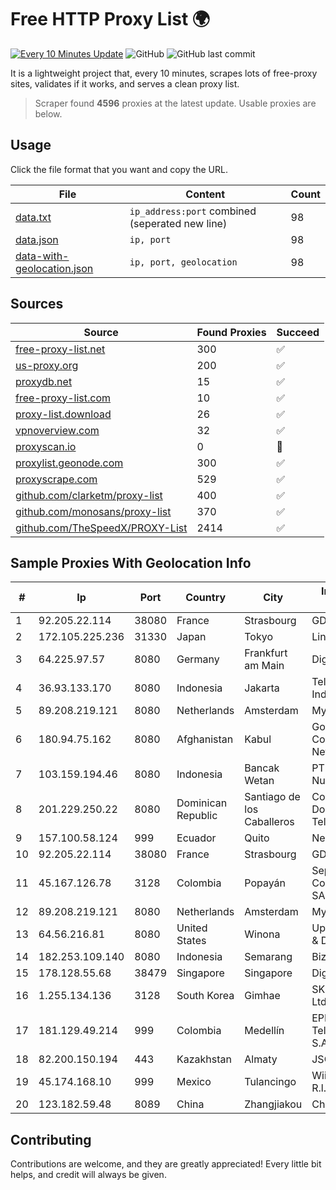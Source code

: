 
# Free HTTP Proxy List 🌍

[![Every 10 Minutes Update](https://github.com/mertguvencli/http-proxy-list/actions/workflows/main.yml/badge.svg?branch=main)](https://github.com/mertguvencli/http-proxy-list/actions/workflows/main.yml)
![GitHub](https://img.shields.io/github/license/mertguvencli/http-proxy-list)
![GitHub last commit](https://img.shields.io/github/last-commit/mertguvencli/http-proxy-list)

It is a lightweight project that, every 10 minutes, scrapes lots of free-proxy sites, validates if it works, and serves a clean proxy list.


> Scraper found **4596** proxies at the latest update. Usable proxies are below.

## Usage

Click the file format that you want and copy the URL.


|File|Content|Count|
|----|-------|-----|
|[data.txt](https://raw.githubusercontent.com/mertguvencli/http-proxy-list/main/proxy-list/data.txt)|`ip_address:port` combined (seperated new line)|98|
|[data.json](https://raw.githubusercontent.com/mertguvencli/http-proxy-list/main/proxy-list/data.json)|`ip, port`|98|
|[data-with-geolocation.json](https://raw.githubusercontent.com/mertguvencli/http-proxy-list/main/proxy-list/data-with-geolocation.json)|`ip, port, geolocation`|98|

## Sources

|Source|Found Proxies|Succeed|
|------|-------------|-------|
|[free-proxy-list.net](https://free-proxy-list.net)|300|✅|
|[us-proxy.org](https://www.us-proxy.org)|200|✅|
|[proxydb.net](http://proxydb.net)|15|✅|
|[free-proxy-list.com](https://free-proxy-list.com/?page=&port=&type%5B%5D=http&type%5B%5D=https&up_time=0&search=Search)|10|✅|
|[proxy-list.download](https://www.proxy-list.download/HTTP)|26|✅|
|[vpnoverview.com](https://vpnoverview.com/privacy/anonymous-browsing/free-proxy-servers)|32|✅|
|[proxyscan.io](https://www.proxyscan.io)|0|🚫|
|[proxylist.geonode.com](https://proxylist.geonode.com/api/proxy-list?limit=300&page=1&sort_by=lastChecked&sort_type=desc&protocols=http,https)|300|✅|
|[proxyscrape.com](https://api.proxyscrape.com/v2/?request=displayproxies&protocol=http&timeout=10000&country=all&ssl=all&anonymity=all)|529|✅|
|[github.com/clarketm/proxy-list](https://raw.githubusercontent.com/clarketm/proxy-list/master/proxy-list-raw.txt)|400|✅|
|[github.com/monosans/proxy-list](https://raw.githubusercontent.com/monosans/proxy-list/main/proxies/http.txt)|370|✅|
|[github.com/TheSpeedX/PROXY-List](https://raw.githubusercontent.com/TheSpeedX/PROXY-List/master/http.txt)|2414|✅|


## Sample Proxies With Geolocation Info

|#|Ip|Port|Country|City|Internet Service Provider|
|-|--|----|-------|----|-------------------------|
|1|92.205.22.114|38080|France|Strasbourg|GD MASS Network|
|2|172.105.225.236|31330|Japan|Tokyo|Linode, LLC|
|3|64.225.97.57|8080|Germany|Frankfurt am Main|DigitalOcean, LLC|
|4|36.93.133.170|8080|Indonesia|Jakarta|Telekomunikasi Indonesia|
|5|89.208.219.121|8080|Netherlands|Amsterdam|My.com B.V.|
|6|180.94.75.162|8080|Afghanistan|Kabul|Government Communications Network|
|7|103.159.194.46|8080|Indonesia|Bancak Wetan|PT Giga Digital Nusantara|
|8|201.229.250.22|8080|Dominican Republic|Santiago de los Caballeros|Compañía Dominicana de Teléfonos S. A.|
|9|157.100.58.124|999|Ecuador|Quito|Nedetel S.A.|
|10|92.205.22.114|38080|France|Strasbourg|GD MASS Network|
|11|45.167.126.78|3128|Colombia|Popayán|Sepcom Comunicaciones SAS|
|12|89.208.219.121|8080|Netherlands|Amsterdam|My.com B.V.|
|13|64.56.216.81|8080|United States|Winona|Upchurch Telecom & Data, Inc.|
|14|182.253.109.140|8080|Indonesia|Semarang|Biznet Metronet|
|15|178.128.55.68|38479|Singapore|Singapore|DigitalOcean, LLC|
|16|1.255.134.136|3128|South Korea|Gimhae|SK Broadband Co Ltd|
|17|181.129.49.214|999|Colombia|Medellín|EPM Telecomunicaciones S.A. E.S.P.|
|18|82.200.150.194|443|Kazakhstan|Almaty|JSC Kazakhtelecom|
|19|45.174.168.10|999|Mexico|Tulancingo|Wiiki Networks S De R.l. De C.V.|
|20|123.182.59.48|8089|China|Zhangjiakou|Chinanet|



## Contributing

Contributions are welcome, and they are greatly appreciated! Every
little bit helps, and credit will always be given.

